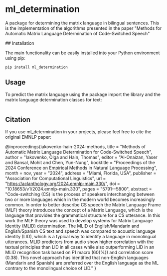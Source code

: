 # ml_determination
A package for determining the matrix language in bilingual sentences. This is the implementation of the algorithms presented in the paper "Methods for Automatic Matrix Language Determination of Code-Switched Speech"

## Installation

The main functionality can be easily installed into your Python environment using pip:

```
pip install ml_determination
```

## Usage

To predict the matrix language using the package import the library and the matrix language determination classes for text:

```

```

## Citation
If you use ml_determination in your projects, please feel free to cite the original EMNLP paper:

@inproceedings{iakovenko-hain-2024-methods,
    title = "Methods of Automatic Matrix Language Determination for Code-Switched Speech",
    author = "Iakovenko, Olga  and
      Hain, Thomas",
    editor = "Al-Onaizan, Yaser  and
      Bansal, Mohit  and
      Chen, Yun-Nung",
    booktitle = "Proceedings of the 2024 Conference on Empirical Methods in Natural Language Processing",
    month = nov,
    year = "2024",
    address = "Miami, Florida, USA",
    publisher = "Association for Computational Linguistics",
    url = "https://aclanthology.org/2024.emnlp-main.330/",
    doi = "10.18653/v1/2024.emnlp-main.330",
    pages = "5791--5800",
    abstract = "Code-switching (CS) is the process of speakers interchanging between two or more languages which in the modern world becomes increasingly common. In order to better describe CS speech the Matrix Language Frame (MLF) theory introduces the concept of a Matrix Language, which is the language that provides the grammatical structure for a CS utterance. In this work the MLF theory was used to develop systems for Matrix Language Identity (MLID) determination. The MLID of English/Mandarin and English/Spanish CS text and speech was compared to acoustic language identity (LID), which is a typical way to identify a language in monolingual utterances. MLID predictors from audio show higher correlation with the textual principles than LID in all cases while also outperforming LID in an MLID recognition task based on F1 macro (60{\%}) and correlation score (0.38). This novel approach has identified that non-English languages (Mandarin and Spanish) are preferred over the English language as the ML contrary to the monolingual choice of LID."
}